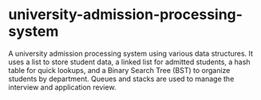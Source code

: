 # university-admission-processing-system
A university admission processing system using various data structures. It uses a list to store student data, a linked list for admitted students, a hash table for quick lookups, and a Binary Search Tree (BST) to organize students by department. Queues and stacks are used to manage the interview and application review.
